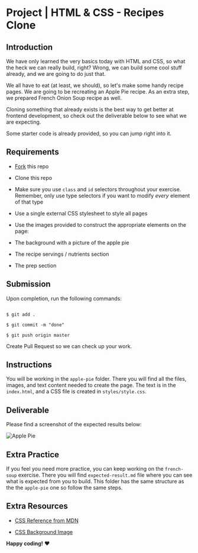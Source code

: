 

# Project | HTML & CSS - Recipes Clone

  

## Introduction

  

We have only learned the very basics today with HTML and CSS, so what the heck we can really build, right? Wrong, we can build some cool stuff already, and we are going to do just that.

  

We all have to eat (at least, we should), so let's make some handy recipe pages. We are going to be recreating an Apple Pie recipe. As an extra step, we prepared French Onion Soup recipe as well.

  

Cloning something that already exists is the best way to get better at frontend development, so check out the deliverable below to see what we are expecting.

  

Some starter code is already provided, so you can jump right into it.

  

## Requirements

  

- [Fork](https://guides.github.com/activities/forking/) this repo

- Clone this repo

- Make sure you use `class` and `id` selectors throughout your exercise. Remember, only use type selectors if you want to modify _every_ element of that type

- Use a single external CSS stylesheet to style all pages

- Use the images provided to construct the appropriate elements on the page:

- The background with a picture of the apple pie

- The recipe servings / nutrients section

- The prep section

  

## Submission

  

Upon completion, run the following commands:

  

```

$ git add .

$ git commit -m "done"

$ git push origin master

```

  

Create Pull Request so we can check up your work.

  

## Instructions

  

You will be working in the `apple-pie` folder. There you will find all the files, images, and text content needed to create the page. The text is in the `index.html`, and a CSS file is created in `styles/style.css`.

  

## Deliverable

  

Please find a screenshot of the expected results below:

  

![Apple Pie](https://i.imgur.com/lGGM68Q.jpg)

  

<!-- ![French Onion](https://i.imgur.com/uepu2DO.jpg) -->

  

## Extra Practice

  

If you feel you need more practice, you can keep working on the `french-soup` exercise. There you will find `expected-result.md` file where you can see what is expected from you to build. This folder has the same structure as the the `apple-pie` one so follow the same steps.

  

## Extra Resources

  

- [CSS Reference from MDN](https://developer.mozilla.org/en-US/docs/Web/CSS)

- [CSS Background Image](https://developer.mozilla.org/en/docs/Web/CSS/background-image)

  

**Happy coding!** :heart:
